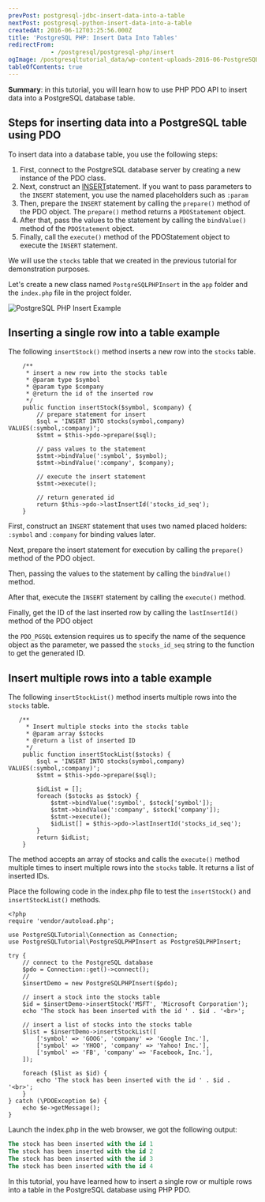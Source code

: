 ```yaml
---
prevPost: postgresql-jdbc-insert-data-into-a-table
nextPost: postgresql-python-insert-data-into-a-table
createdAt: 2016-06-12T03:25:56.000Z
title: 'PostgreSQL PHP: Insert Data Into Tables'
redirectFrom: 
            - /postgresql/postgresql-php/insert
ogImage: /postgresqltutorial_data/wp-content-uploads-2016-06-PostgreSQL-PHP-Insert-Example.png
tableOfContents: true
---
```


**Summary**: in this tutorial, you will learn how to use PHP PDO API to insert data into a PostgreSQL database table.

## Steps for inserting data into a PostgreSQL table using PDO

To insert data into a database table, you use the following steps:

1. First, connect to the PostgreSQL database server by creating a new instance of the PDO class.
2. Next, construct an [INSERT](/postgresql/postgresql-insert)statement. If you want to pass parameters to the `INSERT` statement, you use the named placeholders such as `:param`
3. Then, prepare the `INSERT` statement by calling the `prepare()` method of the PDO object. The `prepare()` method returns a `PDOStatement` object.
4. After that, pass the values to the statement by calling the `bindValue()` method of the `PDOStatement` object.
5. Finally, call the `execute()` method of the PDOStatement object to execute the `INSERT` statement.

We will use the `stocks` table that we created in the previous tutorial for demonstration purposes.

Let's create a new class named `PostgreSQLPHPInsert` in the `app` folder and the `index.php` file in the project folder.

![PostgreSQL PHP Insert Example](/postgresqltutorial_data/wp-content-uploads-2016-06-PostgreSQL-PHP-Insert-Example.png)

## Inserting a single row into a table example

The following `insertStock()` method inserts a new row into the `stocks` table.

```
    /**
     * insert a new row into the stocks table
     * @param type $symbol
     * @param type $company
     * @return the id of the inserted row
     */
    public function insertStock($symbol, $company) {
        // prepare statement for insert
        $sql = 'INSERT INTO stocks(symbol,company) VALUES(:symbol,:company)';
        $stmt = $this->pdo->prepare($sql);

        // pass values to the statement
        $stmt->bindValue(':symbol', $symbol);
        $stmt->bindValue(':company', $company);

        // execute the insert statement
        $stmt->execute();

        // return generated id
        return $this->pdo->lastInsertId('stocks_id_seq');
    }
```

First, construct an `INSERT` statement that uses two named placed holders: `:symbol` and `:company` for binding values later.

Next, prepare the insert statement for execution by calling the `prepare()` method of the PDO object.

Then, passing the values to the statement by calling the `bindValue()` method.

After that, execute the `INSERT` statement by calling the `execute()` method.

Finally, get the ID of the last inserted row by calling the `lastInsertId()` method of the PDO object

the `PDO_PGSQL` extension requires us to specify the name of the sequence object as the parameter, we passed the `stocks_id_seq` string to the function to get the generated ID.

## Insert multiple rows into a table example

The following `insertStockList()` method inserts multiple rows into the `stocks` table.

```
   /**
     * Insert multiple stocks into the stocks table
     * @param array $stocks
     * @return a list of inserted ID
     */
    public function insertStockList($stocks) {
        $sql = 'INSERT INTO stocks(symbol,company) VALUES(:symbol,:company)';
        $stmt = $this->pdo->prepare($sql);

        $idList = [];
        foreach ($stocks as $stock) {
            $stmt->bindValue(':symbol', $stock['symbol']);
            $stmt->bindValue(':company', $stock['company']);
            $stmt->execute();
            $idList[] = $this->pdo->lastInsertId('stocks_id_seq');
        }
        return $idList;
    }
```

The method accepts an array of stocks and calls the `execute()` method multiple times to insert multiple rows into the `stocks` table. It returns a list of inserted IDs.

Place the following code in the index.php file to test the `insertStock()` and `insertStockList()` methods.

```
<?php
require 'vendor/autoload.php';

use PostgreSQLTutorial\Connection as Connection;
use PostgreSQLTutorial\PostgreSQLPHPInsert as PostgreSQLPHPInsert;

try {
    // connect to the PostgreSQL database
    $pdo = Connection::get()->connect();
    //
    $insertDemo = new PostgreSQLPHPInsert($pdo);

    // insert a stock into the stocks table
    $id = $insertDemo->insertStock('MSFT', 'Microsoft Corporation');
    echo 'The stock has been inserted with the id ' . $id . '<br>';

    // insert a list of stocks into the stocks table
    $list = $insertDemo->insertStockList([
        ['symbol' => 'GOOG', 'company' => 'Google Inc.'],
        ['symbol' => 'YHOO', 'company' => 'Yahoo! Inc.'],
        ['symbol' => 'FB', 'company' => 'Facebook, Inc.'],
    ]);

    foreach ($list as $id) {
        echo 'The stock has been inserted with the id ' . $id . '<br>';
    }
} catch (\PDOException $e) {
    echo $e->getMessage();
}
```

Launch the index.php in the web browser, we got the following output:

```sql
The stock has been inserted with the id 1
The stock has been inserted with the id 2
The stock has been inserted with the id 3
The stock has been inserted with the id 4
```

In this tutorial, you have learned how to insert a single row or multiple rows into a table in the PostgreSQL database using PHP PDO.
